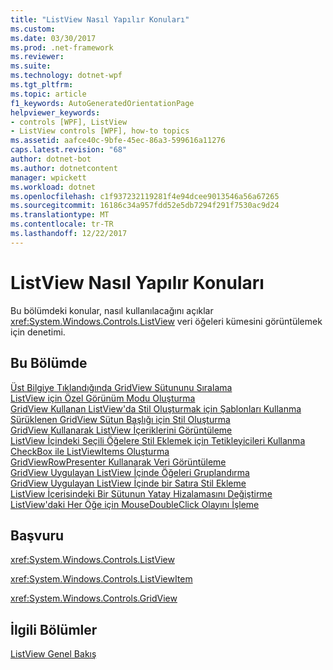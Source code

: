 ```yaml
---
title: "ListView Nasıl Yapılır Konuları"
ms.custom: 
ms.date: 03/30/2017
ms.prod: .net-framework
ms.reviewer: 
ms.suite: 
ms.technology: dotnet-wpf
ms.tgt_pltfrm: 
ms.topic: article
f1_keywords: AutoGeneratedOrientationPage
helpviewer_keywords:
- controls [WPF], ListView
- ListView controls [WPF], how-to topics
ms.assetid: aafce40c-9bfe-45ec-86a3-599616a11276
caps.latest.revision: "68"
author: dotnet-bot
ms.author: dotnetcontent
manager: wpickett
ms.workload: dotnet
ms.openlocfilehash: c1f937232119281f4e94dcee9013546a56a67265
ms.sourcegitcommit: 16186c34a957fdd52e5db7294f291f7530ac9d24
ms.translationtype: MT
ms.contentlocale: tr-TR
ms.lasthandoff: 12/22/2017
---
```

# <a name="listview-how-to-topics"></a>ListView Nasıl Yapılır Konuları
Bu bölümdeki konular, nasıl kullanılacağını açıklar <xref:System.Windows.Controls.ListView> veri öğeleri kümesini görüntülemek için denetimi.  
  
## <a name="in-this-section"></a>Bu Bölümde  
 [Üst Bilgiye Tıklandığında GridView Sütununu Sıralama](../../../../docs/framework/wpf/controls/how-to-sort-a-gridview-column-when-a-header-is-clicked.md)  
 [ListView için Özel Görünüm Modu Oluşturma](../../../../docs/framework/wpf/controls/how-to-create-a-custom-view-mode-for-a-listview.md)  
 [GridView Kullanan ListView'da Stil Oluşturmak için Şablonları Kullanma](../../../../docs/framework/wpf/controls/how-to-use-templates-to-style-a-listview-that-uses-gridview.md)  
 [Sürüklenen GridView Sütun Başlığı için Stil Oluşturma](../../../../docs/framework/wpf/controls/how-to-create-a-style-for-a-dragged-gridview-column-header.md)  
 [GridView Kullanarak ListView İçeriklerini Görüntüleme](../../../../docs/framework/wpf/controls/how-to-display-listview-contents-by-using-a-gridview.md)  
 [ListView İçindeki Seçili Öğelere Stil Eklemek için Tetikleyicileri Kullanma](../../../../docs/framework/wpf/controls/how-to-use-triggers-to-style-selected-items-in-a-listview.md)  
 [CheckBox ile ListViewItems Oluşturma](../../../../docs/framework/wpf/controls/how-to-create-listviewitems-with-a-checkbox.md)  
 [GridViewRowPresenter Kullanarak Veri Görüntüleme](../../../../docs/framework/wpf/controls/how-to-display-data-by-using-gridviewrowpresenter.md)  
 [GridView Uygulayan ListView İçinde Öğeleri Gruplandırma](../../../../docs/framework/wpf/controls/how-to-group-items-in-a-listview-that-implements-a-gridview.md)  
 [GridView Uygulayan ListView İçinde bir Satıra Stil Ekleme](../../../../docs/framework/wpf/controls/how-to-style-a-row-in-a-listview-that-implements-a-gridview.md)  
 [ListView İçerisindeki Bir Sütunun Yatay Hizalamasını Değiştirme](../../../../docs/framework/wpf/controls/how-to-change-the-horizontal-alignment-of-a-column-in-a-listview.md)  
 [ListView'daki Her Öğe için MouseDoubleClick Olayını İşleme](../../../../docs/framework/wpf/controls/how-to-handle-the-mousedoubleclick-event-for-each-item-in-a-listview.md)  
  
## <a name="reference"></a>Başvuru  
 <xref:System.Windows.Controls.ListView>  
  
 <xref:System.Windows.Controls.ListViewItem>  
  
 <xref:System.Windows.Controls.GridView>  
  
## <a name="related-sections"></a>İlgili Bölümler  
 [ListView Genel Bakış](../../../../docs/framework/wpf/controls/listview-overview.md)
